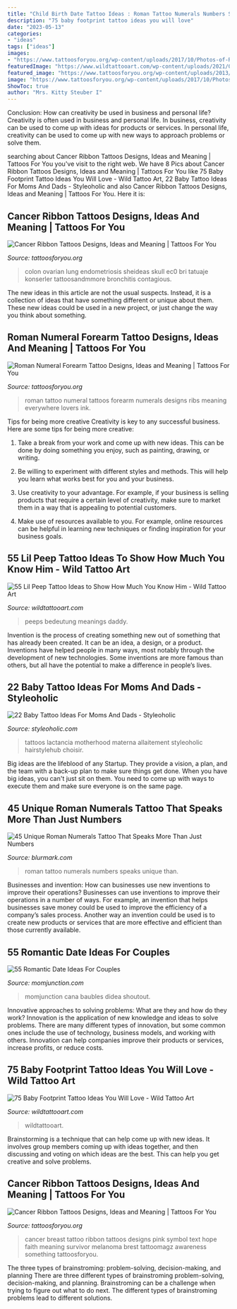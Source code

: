 ```yaml
---
title: "Child Birth Date Tattoo Ideas : Roman Tattoo Numerals Numbers Speaks Unique Than"
description: "75 baby footprint tattoo ideas you will love"
date: "2023-05-13"
categories:
- "ideas"
tags: ["ideas"]
images:
- "https://www.tattoosforyou.org/wp-content/uploads/2017/10/Photos-of-Roman-Numeral-Forearm-Tattoos-300x224.jpg"
featuredImage: "https://www.wildtattooart.com/wp-content/uploads/2021/05/Lil_Peep_Tattoos16052132-768x656.jpg"
featured_image: "https://www.tattoosforyou.org/wp-content/uploads/2013/10/Tattoo-Cancer-Ribbon.jpg"
image: "https://www.tattoosforyou.org/wp-content/uploads/2017/10/Photos-of-Roman-Numeral-Forearm-Tattoos-300x224.jpg"
ShowToc: true
author: "Mrs. Kitty Steuber I"
---
```



Conclusion: How can creativity be used in business and personal life?
Creativity is often used in business and personal life. In business, creativity can be used to come up with ideas for products or services. In personal life, creativity can be used to come up with new ways to approach problems or solve them.

	

		
searching about Cancer Ribbon Tattoos Designs, Ideas and Meaning | Tattoos For You you've visit to the right web. We have 8 Pics about Cancer Ribbon Tattoos Designs, Ideas and Meaning | Tattoos For You like 75 Baby Footprint Tattoo Ideas You Will Love - Wild Tattoo Art, 22 Baby Tattoo Ideas For Moms And Dads - Styleoholic and also Cancer Ribbon Tattoos Designs, Ideas and Meaning | Tattoos For You. Here it is:
		
    
## Cancer Ribbon Tattoos Designs, Ideas And Meaning | Tattoos For You

<img loading=lazy src="https://www.tattoosforyou.org/wp-content/uploads/2013/11/Cancer-Ribbon-Tattoos-for-Mom.jpg" onerror="this.onerror=null;this.src='https://tse4.mm.bing.net/th?id=OIP.2OfI7Ht7FPX27psXyF2VbwHaJ3&amp;pid=15.1';" alt="Cancer Ribbon Tattoos Designs, Ideas and Meaning | Tattoos For You">

_Source: tattoosforyou.org_

>colon ovarian lung endometriosis sheideas skull ec0 bri tatuaje konserler tattoosandmmore bronchitis contagious. 

	

The new ideas in this article are not the usual suspects. Instead, it is a collection of ideas that have something different or unique about them. These new ideas could be used in a new project, or just change the way you think about something.

    
## Roman Numeral Forearm Tattoo Designs, Ideas And Meaning | Tattoos For You

<img loading=lazy src="https://www.tattoosforyou.org/wp-content/uploads/2017/10/Photos-of-Roman-Numeral-Forearm-Tattoos-300x224.jpg" onerror="this.onerror=null;this.src='https://tse3.mm.bing.net/th?id=OIP.5FpQ49VVucpAnCbXDIfRhAAAAA&amp;pid=15.1';" alt="Roman Numeral Forearm Tattoo Designs, Ideas and Meaning | Tattoos For You">

_Source: tattoosforyou.org_

>roman tattoo numeral tattoos forearm numerals designs ribs meaning everywhere lovers ink. 

	

Tips for being more creative
Creativity is key to any successful business. Here are some tips for being more creative:
1. Take a break from your work and come up with new ideas. This can be done by doing something you enjoy, such as painting, drawing, or writing.

2. Be willing to experiment with different styles and methods. This will help you learn what works best for you and your business.

3. Use creativity to your advantage. For example, if your business is selling products that require a certain level of creativity, make sure to market them in a way that is appealing to potential customers.

4. Make use of resources available to you. For example, online resources can be helpful in learning new techniques or finding inspiration for your business goals.


    
## 55 Lil Peep Tattoo Ideas To Show How Much You Know Him - Wild Tattoo Art

<img loading=lazy src="https://www.wildtattooart.com/wp-content/uploads/2021/05/Lil_Peep_Tattoos16052132-768x656.jpg" onerror="this.onerror=null;this.src='https://tse4.mm.bing.net/th?id=OIP.xYrUts49zYOm9alrc8GqIgHaGU&amp;pid=15.1';" alt="55 Lil Peep Tattoo Ideas to Show How Much You Know Him - Wild Tattoo Art">

_Source: wildtattooart.com_

>peeps bedeutung meanings daddy. 

	

Invention is the process of creating something new out of something that has already been created. It can be an idea, a design, or a product. Inventions have helped people in many ways, most notably through the development of new technologies. Some inventions are more famous than others, but all have the potential to make a difference in people’s lives.

    
## 22 Baby Tattoo Ideas For Moms And Dads - Styleoholic

<img loading=lazy src="https://i.styleoholic.com/2017/01/Watercolor-mother-and-child-tattoo-on-the-shoulder.jpg" onerror="this.onerror=null;this.src='https://tse1.mm.bing.net/th?id=OIP.VqM0R7CiYchr4yEL3VWrwQHaJ4&amp;pid=15.1';" alt="22 Baby Tattoo Ideas For Moms And Dads - Styleoholic">

_Source: styleoholic.com_

>tattoos lactancia motherhood materna allaitement styleoholic hairstylehub choisir. 

	

Big ideas are the lifeblood of any Startup. They provide a vision, a plan, and the team with a back-up plan to make sure things get done. When you have big ideas, you can't just sit on them. You need to come up with ways to execute them and make sure everyone is on the same page.

    
## 45 Unique Roman Numerals Tattoo That Speaks More Than Just Numbers

<img loading=lazy src="http://www.blurmark.com/wp-content/uploads/2017/06/Beautiful-Roman-Numerals-Tattoo.jpg" onerror="this.onerror=null;this.src='https://tse3.mm.bing.net/th?id=OIP.tLi8qGr2FNGcBt4T5wPKKAHaFj&amp;pid=15.1';" alt="45 Unique Roman Numerals Tattoo That Speaks More Than Just Numbers">

_Source: blurmark.com_

>roman tattoo numerals numbers speaks unique than. 

	

Businesses and invention: How can businesses use new inventions to improve their operations?
Businesses can use inventions to improve their operations in a number of ways. For example, an invention that helps businesses save money could be used to improve the efficiency of a company’s sales process. Another way an invention could be used is to create new products or services that are more effective and efficient than those currently available.

    
## 55 Romantic Date Ideas For Couples

<img loading=lazy src="https://cdn2.momjunction.com/wp-content/uploads/2019/03/55-Romantic-Date-Ideas-For-Couples-1-910x1024.jpg" onerror="this.onerror=null;this.src='https://tse3.mm.bing.net/th?id=OIP.Pd4zJzkFER1Lbt9jrcAr6gHaIV&amp;pid=15.1';" alt="55 Romantic Date Ideas For Couples">

_Source: momjunction.com_

>momjunction cana baubles didea shoutout. 

	

Innovative approaches to solving problems: What are they and how do they work?
Innovation is the application of new knowledge and ideas to solve problems. There are many different types of innovation, but some common ones include the use of technology, business models, and working with others. Innovation can help companies improve their products or services, increase profits, or reduce costs.

    
## 75 Baby Footprint Tattoo Ideas You Will Love - Wild Tattoo Art

<img loading=lazy src="https://www.wildtattooart.com/wp-content/uploads/2020/02/baby-footprint-tattoos-3.jpg" onerror="this.onerror=null;this.src='https://tse4.mm.bing.net/th?id=OIP.G-wFqEbcAUKnzCwp8AwUswHaHZ&amp;pid=15.1';" alt="75 Baby Footprint Tattoo Ideas You Will Love - Wild Tattoo Art">

_Source: wildtattooart.com_

>wildtattooart. 

	

Brainstorming is a technique that can help come up with new ideas. It involves group members coming up with ideas together, and then discussing and voting on which ideas are the best. This can help you get creative and solve problems.

    
## Cancer Ribbon Tattoos Designs, Ideas And Meaning | Tattoos For You

<img loading=lazy src="https://www.tattoosforyou.org/wp-content/uploads/2013/10/Tattoo-Cancer-Ribbon.jpg" onerror="this.onerror=null;this.src='https://tse4.mm.bing.net/th?id=OIP.AWhc2kGFjaDATtbf7l477QHaJ4&amp;pid=15.1';" alt="Cancer Ribbon Tattoos Designs, Ideas and Meaning | Tattoos For You">

_Source: tattoosforyou.org_

>cancer breast tattoo ribbon tattoos designs pink symbol text hope faith meaning survivor melanoma brest tattoomagz awareness something tattoosforyou. 

	

The three types of brainstroming: problem-solving, decision-making, and planning
There are three different types of brainstroming problem-solving, decision-making, and planning. Brainstroming can be a challenge when trying to figure out what to do next. The different types of brainstroming problems lead to different solutions.

